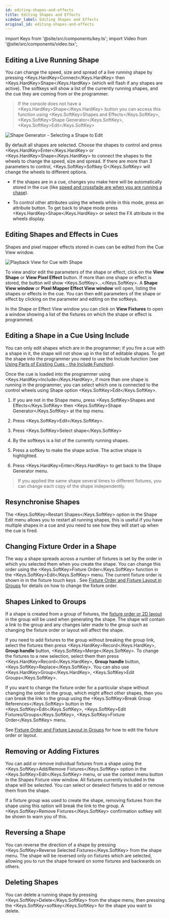 ```yaml
---
id: editing-shapes-and-effects
title: Editing Shapes and Effects
sidebar_label: Editing Shapes and Effects
original_id: editing-shapes-and-effects
---
```


import Keys from '@site/src/components/key.ts';
import Video from '@site/src/components/video.tsx';

Editing a Live Running Shape
----------------------------

You can change the speed, size and spread of a live running shape by
pressing <Keys.HardKey>Connect</Keys.HardKey> then <Keys.HardKey>Shape</Keys.HardKey> (which will flash if any shapes are
active). The softkeys will show a list of the currently running shapes,
and the cue they are coming from or the programmer.

>   If the console does not have a <Keys.HardKey>Shape</Keys.HardKey> button you can access this
    function using <Keys.SoftKey>Shapes and Effects</Keys.SoftKey>, <Keys.SoftKey>Shape Generator</Keys.SoftKey>, <Keys.SoftKey>Edit</Keys.SoftKey>

![Shape Generator - Selecting a Shape to Edit](/docs/images/Shape-Generator-Selecting-a-Shape-to-Edit.png)

By default all shapes are selected. Choose the shapes to control and
press <Keys.HardKey>Enter</Keys.HardKey> or <Keys.HardKey>Shape</Keys.HardKey> to connect the shapes to the wheels to
change the speed, size and spread. If there are more than 3 parameters
to control, <Keys.SoftKey>Softkey G</Keys.SoftKey> will change the wheels to different options.

-   If the shapes are in a cue, changes you make here will be
    automatically stored in the cue (like 
    [speed and crossfade are when you are running a chase](../chases/chase-playback.md#setting-speed-and-crossfade-for-a-chase)).

-   To control other attributes using the wheels while in this mode,
    press an attribute button. To get back to shape mode press <Keys.HardKey>Shape</Keys.HardKey>
    or select the FX attribute in the wheels display.

Editing Shapes and Effects in Cues
----------------------------------

Shapes and pixel mapper effects stored in cues can be edited from the
Cue View window.

![Playback View for Cue with Shape](/docs/images/Playback-View-for-Cue-with-Shape.png)

To view and/or edit the parameters of the shape or effect, click on the
<strong>View Shape</strong> or <strong>View Pixel Effect</strong> button. If more than one shape or effect
is stored, the button will show <Keys.SoftKey>...</Keys.SoftKey>. A <strong>Shape View window</strong> or **Pixel
Mapper Effect View window** will open, listing the shapes or effects in
the cue. You can then edit parameters of the shape or effect by clicking
on the parameter and editing on the softkeys.

In the Shape or Effect View window you can click on <strong>View Fixtures</strong> to
open a window showing a list of the fixtures on which the shape or
effect is programmed.

Editing a Shape in a Cue Using Include
--------------------------------------

You can only edit shapes which are in the programmer; if you fire a cue
with a shape in it, the shape will not show up in the list of editable
shapes. To get the shape into the programmer you need to use the Include
function (see 
[Using Parts of Existing Cues - the Include Function](../cues/editing-cues.md#using-parts-of-existing-cues-the-include-function)).

Once the cue is loaded into the programmer using <Keys.HardKey>Include</Keys.HardKey>, if more than
one shape is running in the programmer, you can select which one is
connected to the control wheels using Shape option <Keys.SoftKey>Edit</Keys.SoftKey>.

1. If you are not in the Shape menu, press <Keys.SoftKey>Shapes and Effects</Keys.SoftKey> then
<Keys.SoftKey>Shape Generator</Keys.SoftKey> at the top menu.

2. Press <Keys.SoftKey>Edit</Keys.SoftKey>.

3. Press <Keys.SoftKey>Select shape</Keys.SoftKey>

4. By the softkeys is a list of the currently running shapes.

5. Press a softkey to make the shape active. The active shape is
highlighted.

6. Press <Keys.HardKey>Enter</Keys.HardKey> to get back to the Shape Generator menu.

>   If you applied the same shape several times to different fixtures,
    you can change each copy of the shape independently.

Resynchronise Shapes
--------------------

The <Keys.SoftKey>Restart Shapes</Keys.SoftKey> option in the Shape Edit menu allows you to
restart all running shapes, this is useful if you have multiple shapes
in a cue and you need to see how they will start up when the cue is
fired.

Changing Fixture Order in a Shape
---------------------------------

The way a shape spreads across a number of fixtures is set by the order
in which you selected them when you create the shape. You can change
this order using the <Keys.SoftKey>Fixture Order</Keys.SoftKey> function in the <Keys.SoftKey>Edit</Keys.SoftKey> menu.
The current fixture order is shown in in the fixture touch keys . See
[Fixture Order and Fixture Layout in Groups](../controlling-fixtures/fixture-groups.md#fixture-order-and-fixture-layout-in-groups)
for details on how to change the fixture order.

Shapes Linked to Groups
-----------------------

If a shape is created from a group of fixtures, the 
[fixture order or 2D layout](../controlling-fixtures/fixture-groups.md#fixture-order-and-fixture-layout-in-groups)
in the group will be used when generating the shape. The shape
will contain a link to the group and any changes later made to the group
such as changing the fixture order or layout will affect the shape.

If you need to add fixtures to the group without breaking the group
link, select the fixtures then press <Keys.HardKey>Record</Keys.HardKey>, <strong>Group handle</strong> button,
<Keys.SoftKey>Merge</Keys.SoftKey>. To change the fixtures to a new selection, select them then
press <Keys.HardKey>Record</Keys.HardKey>, <strong>Group handle</strong> button, <Keys.SoftKey>Replace</Keys.SoftKey>. You can also use
<Keys.HardKey>Group</Keys.HardKey>, <Keys.SoftKey>Edit Groups</Keys.SoftKey>.

If you want to change the fixture order for a particular shape without
changing the order in the group, which might affect other shapes, then
you can break the link to the group using the <Keys.SoftKey>Break Group References</Keys.SoftKey>
button in the <Keys.SoftKey>Edit</Keys.SoftKey>, <Keys.SoftKey>Edit Fixtures/Groups</Keys.SoftKey>, <Keys.SoftKey>Fixture Order</Keys.SoftKey> menu.

See [Fixture Order and Fixture Layout in Groups](../controlling-fixtures/fixture-groups.md#fixture-order-and-fixture-layout-in-groups) for how to edit the fixture order or
layout.

Removing or Adding Fixtures
---------------------------

You can add or remove individual fixtures from a shape using the
<Keys.SoftKey>Add/Remove Fixtures</Keys.SoftKey> option in the <Keys.SoftKey>Edit</Keys.SoftKey> menu, or use the context
menu button in the Shapes Fixture view window. All fixtures currently
included in the shape will be selected. You can select or deselect
fixtures to add or remove them from the shape.

If a fixture group was used to create the shape, removing fixtures from
the shape using this option will break the link to the group. A <Keys.SoftKey>Remove
Fixtures</Keys.SoftKey> confirmation softkey will be shown to warn you of this.

Reversing a Shape
-----------------

You can reverse the direction of a shape by pressing <Keys.SoftKey>Reverse Selected
Fixtures</Keys.SoftKey> from the shape menu. The shape will be reversed only on
fixtures which are selected, allowing you to run the shape forward on
some fixtures and backwards on others.

Deleting Shapes
---------------

You can delete a running shape by pressing <Keys.SoftKey>Delete</Keys.SoftKey> from the shape
menu, then pressing the <Keys.SoftKey>softkey</Keys.SoftKey> for the shape you want to delete.